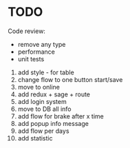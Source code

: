 # TODO

Code review:
- remove any type
- performance
- unit tests 

1. add style - for table
2. change flow to one button start/save 
3. move to online
4. add redux + sage + route
5. add login system
6. move to DB all info
7. add flow for brake after x time
8. add popup info message
9. add flow per days
10. add statistic 



